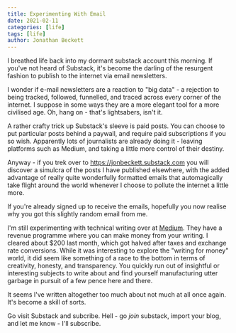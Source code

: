 ```yaml
---
title: Experimenting With Email
date: 2021-02-11
categories: [life]
tags: [life]
author: Jonathan Beckett
---
```


I breathed life back into my dormant substack account this morning. If you've not heard of Substack, it's become the darling of the resurgent fashion to publish to the internet via email newsletters.

I wonder if e-mail newsletters are a reaction to "big data" - a rejection to being tracked, followed, funnelled, and traced across every corner of the internet. I suppose in some ways they are a more elegant tool for a more civilised age. Oh, hang on - that's lightsabers, isn't it.

A rather crafty trick up Substack's sleeve is paid posts. You can choose to put particular posts behind a paywall, and require paid subscriptions if you so wish. Apparently lots of journalists are already doing it - leaving platforms such as Medium, and taking a little more control of their destiny.

Anyway - if you trek over to <https://jonbeckett.substack.com> you will discover a simulcra of the posts I have published elsewhere, with the added advantage of really quite wonderfully formatted emails that automagically take flight around the world whenever I choose to pollute the internet a little more.

If you're already signed up to receive the emails, hopefully you now realise why you got this slightly random email from me.

I'm still experimenting with technical writing over at [Medium](https://jonbeckett.medium.com). They have a revenue programme where you can make money from your writing. I cleared about $200 last month, which got halved after taxes and exchange rate conversions. While it was interesting to explore the "writing for money" world, it did seem like something of a race to the bottom in terms of creativity, honesty, and transparency. You quickly run out of insightful or interesting subjects to write about and find yourself manufacturing utter garbage in pursuit of a few pence here and there.

It seems I've written altogether too much about not much at all once again. It's become a skill of sorts.

Go visit Substack and subcribe. Hell - go *join* substack, import your blog, and let me know - I'll subscribe.